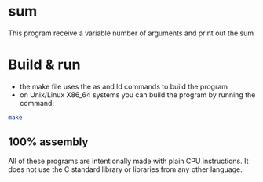 # sum
This program receive a variable number of arguments and print out the sum

# Build & run
- the make file uses the as and ld commands to build the program
- on Unix/Linux X86_64 systems you can build the program by running the command:
```sh
make
```

## 100% assembly
All of these programs are intentionally made with plain CPU instructions.
It does not use the C standard library or libraries from any other language.

